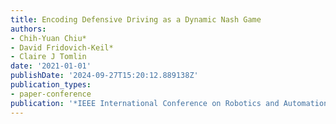 ```yaml
---
title: Encoding Defensive Driving as a Dynamic Nash Game
authors:
- Chih-Yuan Chiu*
- David Fridovich-Keil*
- Claire J Tomlin
date: '2021-01-01'
publishDate: '2024-09-27T15:20:12.889138Z'
publication_types:
- paper-conference
publication: '*IEEE International Conference on Robotics and Automation (ICRA)*'
---
```

